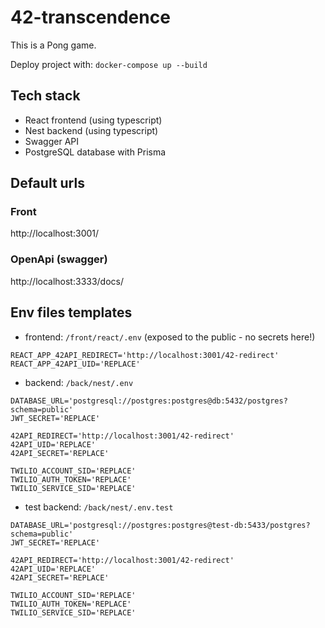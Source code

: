 
# 42-transcendence

This is a Pong game.

Deploy project with:
`docker-compose up --build`

## Tech stack

* React frontend (using typescript)
* Nest backend (using typescript)
* Swagger API
* PostgreSQL database with Prisma

## Default urls

### Front

http://localhost:3001/

### OpenApi (swagger)

http://localhost:3333/docs/

## Env files templates

*  frontend: `/front/react/.env` (exposed to the public - no secrets here!)
```
REACT_APP_42API_REDIRECT='http://localhost:3001/42-redirect'
REACT_APP_42API_UID='REPLACE'
```

* backend: `/back/nest/.env`
```
DATABASE_URL='postgresql://postgres:postgres@db:5432/postgres?schema=public'
JWT_SECRET='REPLACE'

42API_REDIRECT='http://localhost:3001/42-redirect'
42API_UID='REPLACE'
42API_SECRET='REPLACE'

TWILIO_ACCOUNT_SID='REPLACE'
TWILIO_AUTH_TOKEN='REPLACE'
TWILIO_SERVICE_SID='REPLACE'
```

* test backend: `/back/nest/.env.test`
```
DATABASE_URL='postgresql://postgres:postgres@test-db:5433/postgres?schema=public'
JWT_SECRET='REPLACE'

42API_REDIRECT='http://localhost:3001/42-redirect'
42API_UID='REPLACE'
42API_SECRET='REPLACE'

TWILIO_ACCOUNT_SID='REPLACE'
TWILIO_AUTH_TOKEN='REPLACE'
TWILIO_SERVICE_SID='REPLACE'
```
